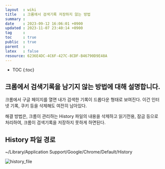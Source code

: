 ```yaml
---
layout  : wiki
title   : 크롬에서 검색기록 저장하지 않는 방법
summary : 
date    : 2023-09-12 16:06:01 +0900
updated : 2023-11-07 23:40:14 +0900
tag     : 
toc     : true
public  : true
parent  : 
latex   : false
resource: 6236E4DC-4C6F-427C-8CDF-B46790D9E48A
---
```

* TOC
{:toc}


## 크롬에서 검색기록을 남기지 않는 방법에 대해 설명합니다.

크롬에서 구글 페이지를 열면 내가 검색한 기록이 드롭다운 형태로 보여진다.
이건 인터넷 기록, 쿠키 등을 삭제해도 여전히 남아있다.

해결 방법은, 크롬이 관리하는 History 파일의 내용을 삭제하고 읽기전용, 잠금 등으로 처리하여,
크롬이 검색기록을 저장하지 못하게 하면된다.

## History 파일 경로
  ~/Library/Application Support/Google/Chrome/Default/History

![history_file](../assets/img/history_file.png)
